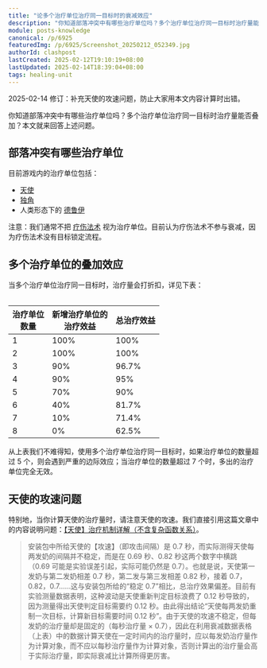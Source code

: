 ```yaml
---
title: "论多个治疗单位治疗同一目标时的衰减效应"
description: "你知道部落冲突中有哪些治疗单位吗？多个治疗单位治疗同一目标时治疗量能否叠加？本文就来回答上述问题。"
module: posts-knowledge
canonical: /p/6925
featuredImg: /p/6925/Screenshot_20250212_052349.jpg
authorId: clashpost
lastCreated: 2025-02-12T19:10:19+08:00
lastUpdated: 2025-02-14T18:39:04+08:00
tags: healing-unit
---
```


<PostHistory>
2025-02-14 修订：补充天使的攻速问题，防止大家用本文内容计算时出错。
</PostHistory>

你知道部落冲突中有哪些治疗单位吗？多个治疗单位治疗同一目标时治疗量能否叠加？本文就来回答上述问题。

## 部落冲突有哪些治疗单位

目前游戏内的治疗单位包括：

- [天使](/upgrade/0007-Healer)
- [独角](/upgrade/0283-Unicorn)
- 人类形态下的 [德鲁伊](/upgrade/008a-Druid)

注意：我们通常不把 [疗伤法术](/upgrade/0101-Healing-Spell) 视为治疗单位。目前认为疗伤法术不参与衰减，因为疗伤法术没有目标锁定流程。

## 多个治疗单位的叠加效应

当多个治疗单位治疗同一目标时，治疗量会打折扣，详见下表：

<Table maxWidth="30rem">

| 治疗单位<br>数量 | 新增治疗单位的<br>治疗效益 | 总治疗效益 |
|      ----       |           ----           |    ----   |
|        1        |           100%           |    100%   |
|        2        |           100%           |    100%   |
|        3        |            90%           |   96.7%   |
|        4        |            90%           |     95%   |
|        5        |            70%           |     90%   |
|        6        |            40%           |   81.7%   |
|        7        |            10%           |   71.4%   |
|        8        |             0%           |   62.5%   |
</Table>

从上表我们不难得知，使用多个治疗单位治疗同一目标时，如果治疗单位的数量超过 5 个，则会遇到严重的边际效应；当治疗单位的数量超过 7 个时，多出的治疗单位完全无效。

## 天使的攻速问题

特别地，当你计算天使的治疗量时，请注意天使的攻速。我们直接引用这篇文章中的内容说明问题：[【天使】治疗机制详解（不含复杂函数关系）](/p/2102)。

> 安装包中所给天使的【攻速】（即攻击间隔）是 0.7 秒，而实际测得天使每两发奶的间隔并不稳定，而是在 0.69 秒、0.82 秒这两个数字中横跳（0.69 可能是实验误差引起，实际可能仍然是 0.7）。也就是说，天使第一发奶与第二发奶相差 0.7 秒，第二发与第三发相差 0.82 秒，接着 0.7，0.82，0.7……这与安装包所给的“稳定 0.7”相比，总治疗效果偏差。目前有实验测量数据表明，这种波动是天使重新判定目标浪费了 0.12 秒导致的，因为测量得出天使判定目标需要约 0.12 秒。由此得出结论“天使每两发奶重制一次目标，计算新目标需要时间 0.12 秒”。由于天使的攻速不稳定，但每发奶的治疗量却是固定的（每秒治疗量 × 0.7），因此在利用衰减数据表格（上表）中的数据计算天使在一定时间内的治疗量时，应以每发奶治疗量作为计算对象，而不应以每秒治疗量作为计算对象，否则计算出的治疗量会高于实际治疗量，即实际衰减比计算所得更厉害。

<Pic src="/p/6925/Screenshot_20250212_052349_hd.jpg" width="1920" height="1079" alt="" />